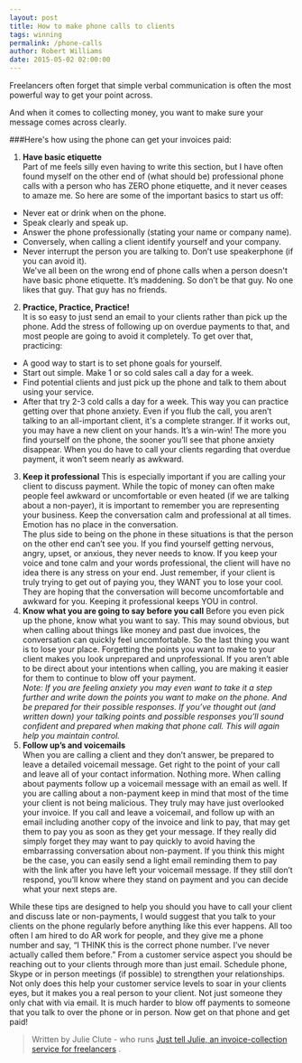 ```yaml
---
layout: post
title: How to make phone calls to clients
tags: winning
permalink: /phone-calls
author: Robert Williams
date: 2015-05-02 02:00:00
---
```


<span class="run-in"><span>F</span>reelancers often forget</span> that simple verbal communication is often the most powerful way to get your point across.

And when it comes to collecting money, you want to make sure your message comes across clearly.

###Here's how using the phone can get your invoices paid:

1. __Have basic etiquette__  
Part of me feels silly even having to write this section, but I have often found myself on the other end of (what should be) professional phone calls with a person who has ZERO phone etiquette, and it never ceases to amaze me. So here are some of the important basics to start us off:  
  - Never eat or drink when on the phone.
  - Speak clearly and speak up.  
  - Answer the phone professionally (stating your name or company name).  
  - Conversely, when calling a client identify yourself and your company. 
  - Never interrupt the person you are talking to. Don’t use speakerphone (if you can avoid it).  
We've all been on the wrong end of phone calls when a person doesn't have basic phone etiquette. It’s maddening. So don’t be that guy. No one likes that guy. That guy has no friends.
2. __Practice, Practice, Practice!__  
It is so easy to just send an email to your clients rather than pick up the phone. Add the stress of following up on overdue payments to that, and most people are going to avoid it completely. To get over that, practicing:
  - A good way to start is to set phone goals for yourself. 
  - Start out simple. Make 1 or so cold sales call a day for a week. 
  - Find potential clients and just pick up the phone and talk to them about using your service. 
  - After that try 2-3 cold calls a day for a week.
This way you can practice getting over that phone anxiety. Even if you flub the call, you aren’t talking to an all-important client, it's a complete stranger. If it works out, you may have a new client on your hands. It’s a win-win! The more you find yourself on the phone, the sooner you’ll see that phone anxiety disappear. When you do have to call your clients regarding that overdue payment, it won’t seem nearly as awkward.  
3. __Keep it professional__ 
This is especially important if you are calling your client to discuss payment. While the topic of money can often make people feel awkward or uncomfortable or even heated (if we are talking about a non-payer), it is important to remember you are representing your business. Keep the conversation calm and professional at all times. Emotion has no place in the conversation.  
The plus side to being on the phone in these situations is that the person on the other end can’t see you. If you find yourself getting nervous, angry, upset, or anxious, they never needs to know. If you keep your voice and tone calm and your words professional, the client will have no idea there is any stress on your end. Just remember, if your client is truly trying to get out of paying you, they WANT you to lose your cool. They are hoping that the conversation will become uncomfortable and awkward for you. Keeping it professional keeps YOU in control.  
4. __Know what you are going to say before you call__
Before you even pick up the phone, know what you want to say. This may sound obvious, but when calling about things like money and past due invoices, the conversation can quickly feel uncomfortable. So the last thing you want is to lose your place. Forgetting the points you want to make to your client makes you look unprepared and unprofessional. If you aren’t able to be direct about your intentions when calling, you are making it easier for them to continue to blow off your payment.  
_Note: If you are feeling anxiety you may even want to take it a step further and write down the points you want to make on the phone. And be prepared for their possible responses. If you’ve thought out (and written down) your talking points and possible responses you’ll sound confident and prepared when making that phone call. This will again help you maintain control._
5. __Follow up’s and voicemails__   
When you are calling a client and they don’t answer, be prepared to leave a detailed voicemail message. Get right to the point of your call and leave all of your contact information. Nothing more. When calling about payments follow up a voicemail message with an email as well. If you are calling about a non-payment keep in mind that most of the time your client is not being malicious. They truly may have just overlooked your invoice. If you call and leave a voicemail, and follow up with an email including another copy of the invoice and link to pay, that may get them to pay you as soon as they get your message. If they really did simply forget they may want to pay quickly to avoid having the embarrassing conversation about non-payment. If you think this might be the case, you can easily send a light email reminding them to pay with the link after you have left your voicemail message. If they still don’t respond, you’ll know where they stand on payment and you can decide what your next steps are.

While these tips are designed to help you should you have to call your client and discuss late or non-payments, I would suggest that you talk to your clients on the phone regularly before anything like this ever happens. All too often I am hired to do AR work for people, and they give me a phone number and say, “I THINK this is the correct phone number. I’ve never actually called them before.” From a customer service aspect you should be reaching out to your clients through more than just email. Schedule phone, Skype or in person meetings (if possible) to strengthen your relationships. Not only does this help your customer service levels to soar in your clients eyes, but it makes you a real person to your client. Not just someone they only chat with via email. It is much harder to blow off payments to someone that you talk to over the phone or in person. Now get on that phone and get paid!

> Written by Julie Clute - who runs [Just tell Julie, an invoice-collection service for freelancers](http://justtelljulie.com) .

